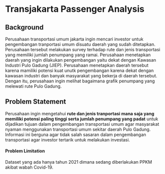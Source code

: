 # **Transjakarta Passenger Analysis**

## **Background**
Perusahaan transportasi umum jakarta ingin mencari investor untuk pengembangan tranportasi umum disuatu daerah yang sudah ditetapkan. Perusahaan tersebut melakukan survey terhadap rute dan jenis transportasi yang memiliki jumlah penumpang yang ramai. Perusahaan menetapkan daerah yang ingin dilakukan pengembangan yaitu dekat dengan Kawasan Industri Pulo Gadung (JIEP). Perusahaan menetapkan daerah tersebut karena mamiliki potensi kuat unutk pengembangan karena dekat dengan kawasan industri dan banyak masyarakat yang bekerja di daerah tersebut. Dengan itu, perusahaan ingin melihat bagaimana grafik penumpang yang melewati rute Pulo Gadung.

## **Problem Statement**
Perusahaan ingin mengetahui **rute dan jenis tranportasi mana saja yang memiliki potensi paling tinggi serta jumlah penumpang yang padat** untuk dijadikan tujuan dalam pengembangan transportasi umum agar masyarakat nyaman menggunakan transportasi umum sekitar daerah Pulo Gadung. Informasi ini berguna agar tidak salah sasaran dalam pengembangan transportasi agar investor tertarik untuk melakukan investasi.

#### Problem Limitation
Dataset yang ada hanya tahun 2021 dimana sedang diberlakukan PPKM akibat wabah Covid-19.

